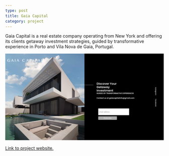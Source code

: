 ```yaml
---
type: post
title: Gaia Capital
category: project
---
```


Gaia Capital is a real estate company operating from New York and offering its clients getaway investment strategies, guided by transformative experience in Porto and Vila Nova de Gaia, Portugal.
 
 
![gaia capital](/images/gaiacapital.jpg)

[Link to project website.](http://gaiacapital.pt)
